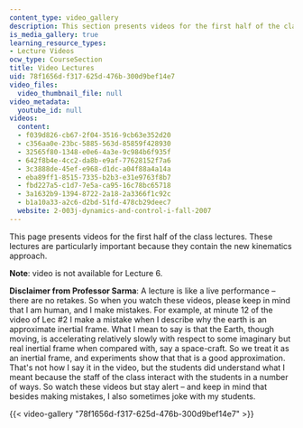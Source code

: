 ```yaml
---
content_type: video_gallery
description: This section presents videos for the first half of the class lectures.
is_media_gallery: true
learning_resource_types:
- Lecture Videos
ocw_type: CourseSection
title: Video Lectures
uid: 78f1656d-f317-625d-476b-300d9bef14e7
video_files:
  video_thumbnail_file: null
video_metadata:
  youtube_id: null
videos:
  content:
  - f039d826-cb67-2f04-3516-9cb63e352d20
  - c356aa0e-23bc-5885-563d-85859f428930
  - 32565f80-1348-e0e6-4a3e-9c984b6f935f
  - 642f8b4e-4cc2-da8b-e9af-77628152f7a6
  - 3c3888de-45ef-e968-d1dc-a04f88a4a14a
  - eba89ff1-8515-7335-b2b3-e31e9763f8b7
  - fbd227a5-c1d7-7e5a-ca95-16c78bc65718
  - 3a1632b9-1394-8722-2a18-2a3366f1c92c
  - b1a10a33-a2c6-d2bd-51fd-478cb29deec7
  website: 2-003j-dynamics-and-control-i-fall-2007
---
```


This page presents videos for the first half of the class lectures. These lectures are particularly important because they contain the new kinematics approach.

**Note**: video is not available for Lecture 6.

**Disclaimer from Professor Sarma**: A lecture is like a live performance – there are no retakes. So when you watch these videos, please keep in mind that I am human, and I make mistakes. For example, at minute 12 of the video of Lec #2 I make a mistake when I describe why the earth is an approximate inertial frame. What I mean to say is that the Earth, though moving, is accelerating relatively slowly with respect to some imaginary but real inertial frame when compared with, say a space-craft. So we treat it as an inertial frame, and experiments show that that is a good approximation. That's not how I say it in the video, but the students did understand what I meant because the staff of the class interact with the students in a number of ways. So watch these videos but stay alert – and keep in mind that besides making mistakes, I also sometimes joke with my students.

{{< video-gallery "78f1656d-f317-625d-476b-300d9bef14e7" >}}

